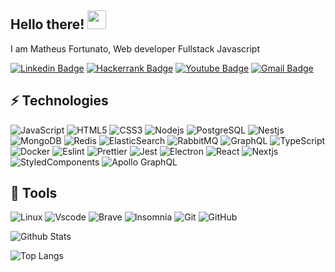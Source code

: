 ## Hello there! <img src="https://raw.githubusercontent.com/aemmadi/aemmadi/master/wave.gif" width="30px">

I am Matheus Fortunato, Web developer Fullstack Javascript

[![Linkedin Badge](https://img.shields.io/badge/-Profile-blue?style=flat-square&logo=Linkedin&logoColor=white&link=https://www.linkedin.com/in/matheus-fortunato-14513b195/)](https://www.linkedin.com/in/matheus-fortunato-14513b195/)
[![Hackerrank Badge](https://img.shields.io/badge/-HackerRank-2EC866?style=flat-square&logo=hackerrank&logoColor=white&link=https://www.hackerrank.com/matheus_xmaz10)](https://www.hackerrank.com/matheus_xmaz10)
[![Youtube Badge](https://img.shields.io/badge/-Channel-FF0000?style=flat-square&logo=youtube&logoColor=white&link=https://www.youtube.com/channel/UCNY1ALJjj5uHcsYV-E_osQA)](https://www.youtube.com/channel/UCNY1ALJjj5uHcsYV-E_osQA)
[![Gmail Badge](https://img.shields.io/badge/-Gmail-D14836?style=flat-square&logo=Gmail&logoColor=white&link=mailto:matheus.xmaz10@gmail.com)](mailto:matheus.xmaz10@gmail.com)

## ⚡ Technologies

![JavaScript](https://img.shields.io/badge/-JavaScript-F7DF1E?style=flat-square&logo=javascript&logoColor=black)
![HTML5](https://img.shields.io/badge/-HTML5-E34F26?style=flat-square&logo=html5&logoColor=white)
![CSS3](https://img.shields.io/badge/-CSS3-1572B6?style=flat-square&logo=css3)
![Nodejs](https://img.shields.io/badge/-Nodejs-339933?style=flat-square&logo=Node.js&logoColor=white)
![PostgreSQL](https://img.shields.io/badge/-PostgreSQL-336791?style=flat-square&logo=postgresql)
![Nestjs](https://img.shields.io/badge/-Nestjs-E0234E?style=flat-square&logo=nestjs)
![MongoDB](https://img.shields.io/badge/-MongoDB-47A248?style=flat-square&logo=mongodb&logoColor=white)
![Redis](https://img.shields.io/badge/-Redis-DC382D?style=flat-square&logo=Redis&logoColor=white)
![ElasticSearch](https://img.shields.io/badge/-ElasticSearch-005571?style=flat-square&logo=elasticsearch)
![RabbitMQ](https://img.shields.io/badge/-RabbitMQ-FF6600?style=flat-square&logo=rabbitmq&logoColor=white)
![GraphQL](https://img.shields.io/badge/-GraphQL-E10098?style=flat-square&logo=graphql)
![TypeScript](https://img.shields.io/badge/-TypeScript-007ACC?style=flat-square&logo=typescript&logoColor=white)
![Docker](https://img.shields.io/badge/-Docker-2496ED?style=flat-square&logo=docker&logoColor=white)
![Eslint](https://img.shields.io/badge/-Eslint-4832c3?style=flat-square&logo=Eslint&logoColor=white)
![Prettier](https://img.shields.io/badge/-Prettier-F7B93E?style=flat-square&logo=prettier&logoColor=black)
![Jest](https://img.shields.io/badge/-Jest-C21325?style=flat-square&logo=jest&logoColor=white)
![Electron](https://img.shields.io/badge/-Electron-47848F?style=flat-square&logo=electron&logoColor=white)
![React](https://img.shields.io/badge/-React-61DAFB?style=flat-square&logo=react&logoColor=black)
![Nextjs](https://img.shields.io/badge/-Nextjs-000000?style=flat-square&logo=next.js&logoColor=white)
![StyledComponents](https://img.shields.io/badge/-Styled%20Components-DB7093?style=flat-square&logo=styled-components&logoColor=white)
![Apollo GraphQL](https://img.shields.io/badge/-Apollo%20GraphQL-311C87?style=flat-square&logo=apollo-graphql)

## 🧰 Tools
![Linux](https://img.shields.io/badge/-Linux-E95420?style=flat-square&logo=ubuntu&logoColor=white)
![Vscode](https://img.shields.io/badge/-VScode-007ACC?style=flat-square&logo=visual-studio-code)
![Brave](https://img.shields.io/badge/-Brave-FB542B?style=flat-square&logo=brave&logoColor=white)
![Insomnia](https://img.shields.io/badge/-Insomnia-5849BE?style=flat-square&logo=insomnia)
![Git](https://img.shields.io/badge/-Git-F05032?style=flat-square&logo=git&logoColor=white)
![GitHub](https://img.shields.io/badge/-GitHub-181717?style=flat-square&logo=github)

![Github Stats](https://github-readme-stats.vercel.app/api?username=mfortunat0&count_private=true&show_icons=true&include_all_commits=true&theme=tokyonight)

![Top Langs](https://github-readme-stats.vercel.app/api/top-langs/?username=mfortunat0&hide=TeX&layout=compact&theme=tokyonight)

